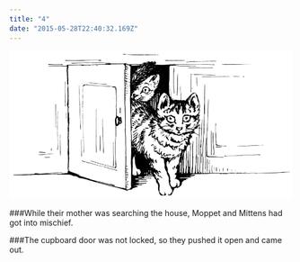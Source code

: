 ```yaml
---
title: "4"
date: "2015-05-28T22:40:32.169Z"
---
```

![SAMUEL WHISKERS](./pic16.gif)



###While their mother was searching the house, Moppet and Mittens had got into mischief.

###The cupboard door was not locked, so they pushed it open and came out.


